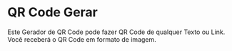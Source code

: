 # QR Code Gerar
Este Gerador de QR Code pode fazer QR Code de qualquer Texto ou Link. Você receberá o QR Code em formato de imagem.
